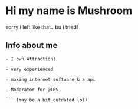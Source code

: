 # Hi my name is Mushroom

sorry i left like that.. bu i tried!

## Info about me

```asciidoc
- I own Attraction!

- very experienced

- making internet software & a api

- Moderator for @IRS

``` (may be a bit outdated lol)

